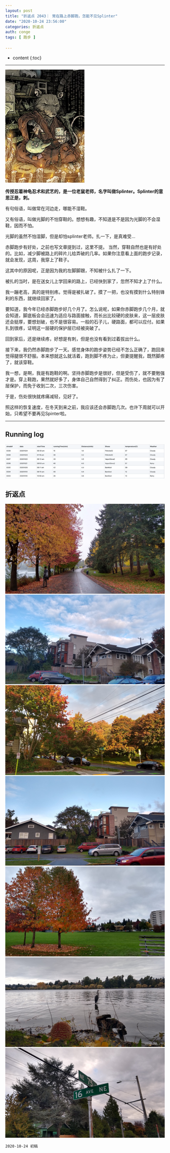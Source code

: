 ```yaml
---
layout: post
title: "折返点 2043｜ 常在路上赤脚跑，怎能不见Splinter"
date: "2020-10-24 23:56:00"
categories: 折返点
auth: conge
tags: [ 跑步 ]

---
```

* content
{:toc}


----

![Master Splinter](/assets/images/折返点/Splinter.jpg)

**传授忍着神龟忍术和武艺的，是一位老鼠老师，名字叫做Splinter。Splinter的意思正是，刺。**

有句俗语，叫做常在河边走，哪能不湿鞋。

又有俗语，叫做光脚的不怕穿鞋的。想想有趣，不知道是不是因为光脚的不会湿鞋，因而不怕。

光脚的虽然不怕湿脚，但是却怕splinter老师。扎一下，是真难受...




赤脚跑步有好处，之前也写文章提到过，这里不提。 当然，穿鞋自然也是有好处的。比如，减少脚被路上的碎片儿给弄破的几率。如果你注意看上面的跑步记录，就会发现，这周，我穿上了鞋子。

这其中的原因呢，正是因为我的左脚脚跟，不知被什么扎了一下。

被扎的当时，是在送女儿上学回来的路上，已经快到家了，忽然不知才上了什么。

我一蹦老高，真的是特别疼。觉得是被扎破了。摸了一把，也没有摸到什么特别锋利的东西，就继续回家了。

要知道，我今年已经赤脚跑步好几个月了。怎么说呢，如果你赤脚跑步几个月，就会知道，脚底板会会迅速为适应与路面接触，而长出比较硬的皮肤来，这一层皮肤还会挺厚，要想划破，也不是很容易。一般的石子儿，硬路面，都可以应付。如果扎到很疼，证明这一层硬的保护层已经被突破了。

回到家后，还是继续疼，好想是有刺，但是也没有看到过着拔出什么。

接下来，我仍然赤脚跑步了一天。感觉身体的跑步姿势已经不怎么正确了，跑回来觉得腿很不舒服。本来想就这么就活着，跑到脚不疼为止，但妻提醒我，既然脚疼了，就该穿鞋。

我一想，是啊，我是有跑鞋的啊。坚持赤脚跑步是很好，但是受伤了，就不要勉强才是。穿上鞋跑，果然就好多了，身体自己自然得到了纠正。而伤处，也因为有了层保护，而免于收到二次，三次伤害。

于是，伤处很快就疼痛减轻，见好了。

照这样的恢复速度，在冬天到来之前，我应该还会赤脚跑几次。也许下周就可以开始，只希望不要再见Spinter啦。

----

## Running log

![Running log, week 43, 2020](/assets/images/折返点/2020_wk43.png)

## 折返点

![20201018.jpg](/assets/images/折返点/20201018.jpg)  
![20201019.jpg](/assets/images/折返点/20201019.jpg)  
![20201020.jpg](/assets/images/折返点/20201020.jpg)  
![20201021.jpg](/assets/images/折返点/20201021.jpg)  
![20201022.jpg](/assets/images/折返点/20201022.jpg)  
![20201023.jpg](/assets/images/折返点/20201023.jpg)  
![20201024.jpg](/assets/images/折返点/20201024.jpg)

```
2020-10-24 初稿
```

